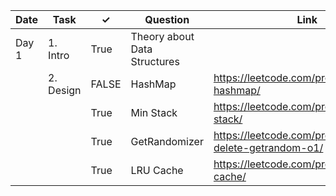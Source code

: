 | Date  | Task      | ✓     | Question                     | Link                                                      | Difficulty |
|-------|-----------|-------|------------------------------|-----------------------------------------------------------|------------|
| Day 1 | 1. Intro  | True | Theory about Data Structures |                                                           |            |
|       | 2. Design | FALSE | HashMap                      | https://leetcode.com/problems/design-hashmap/             | Easy       |
|       |           | True | Min Stack                    | https://leetcode.com/problems/min-stack/                  | Easy       |
|       |           | True | GetRandomizer                | https://leetcode.com/problems/insert-delete-getrandom-o1/ | Medium     |
|       |           | True | LRU Cache                    | https://leetcode.com/problems/lru-cache/                  | Medium     |
